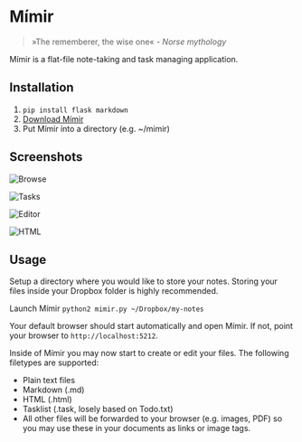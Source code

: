 # Mímir

> »The rememberer, the wise one«
*- Norse mythology*

Mímir is a flat-file note-taking and task managing application.

## Installation

1. `pip install flask markdown`
2. [Download Mímir](https://github.com/saibotd/mimir/archive/master.zip)
3. Put Mímir into a directory (e.g. ~/mimir)

## Screenshots

![Browse](http://saibotd.com/mimir/browse.png)

![Tasks](http://saibotd.com/mimir/tasks.png)

![Editor](http://saibotd.com/mimir/edit.png)

![HTML](http://saibotd.com/mimir/html.png)

## Usage

Setup a directory where you would like to store your notes.
Storing your files inside your Dropbox folder is highly recommended.

Launch Mímir `python2 mimir.py ~/Dropbox/my-notes`

Your default browser should start automatically and open Mímir. If not, point your browser to `http://localhost:5212`.

Inside of Mímir you may now start to create or edit your files. The following filetypes are supported:

- Plain text files
- Markdown (.md)
- HTML (.html)
- Tasklist (.task, losely based on Todo.txt)
- All other files will be forwarded to your browser (e.g. images, PDF) so you may use these in your documents as links or image tags.


